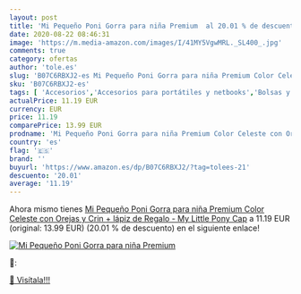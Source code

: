 ```yaml
---
layout: post
title: 'Mi Pequeño Poni Gorra para niña Premium  al 20.01 % de descuento'
date: 2020-08-22 08:46:31
image: 'https://m.media-amazon.com/images/I/41MY5VgwMRL._SL400_.jpg'
comments: true
category: ofertas
author: 'tole.es'
slug: 'B07C6RBXJ2-es Mi Pequeño Poni Gorra para niña Premium Color Celeste con...'
sku: 'B07C6RBXJ2-es'
tags: [ 'Accesorios','Accesorios para portátiles y netbooks','Bolsas y fundas para portátiles y netbooks','Bolígrafos, lápices y útiles de escritura','Equipaje','Informática','Mochilas','Mochilas para portátiles y netbooks','Mochilas tipo casual','Oficina y papelería','Rotuladores permanentes','Rotuladores y subrayadores','lápiz', ]
actualPrice: 11.19 EUR
currency: EUR
price: 11.19
comparePrice: 13.99 EUR
prodname: 'Mi Pequeño Poni Gorra para niña Premium Color Celeste con Orejas y Crin + lápiz de Regalo - My Little Pony Cap'
country: 'es'
flag: '🇪🇸'
brand: ''
buyurl: 'https://www.amazon.es/dp/B07C6RBXJ2/?tag=tolees-21'
descuento: '20.01'
average: '11.19'
---
```


Ahora mismo tienes [Mi Pequeño Poni Gorra para niña Premium Color Celeste con Orejas y Crin + lápiz de Regalo - My Little Pony Cap](https://www.amazon.es/dp/B07C6RBXJ2/?tag=tolees-21) a 11.19 EUR (original: 13.99 EUR) (20.01 %  de descuento) en el siguiente enlace!

[![Mi Pequeño Poni Gorra para niña Premium ](https://m.media-amazon.com/images/I/41MY5VgwMRL._SL400_.jpg)](https://www.amazon.es/dp/B07C6RBXJ2/?tag=tolees-21)

🔎:


[🛒 Visítala!!!](https://www.amazon.es/dp/B07C6RBXJ2/?tag=tolees-21)
